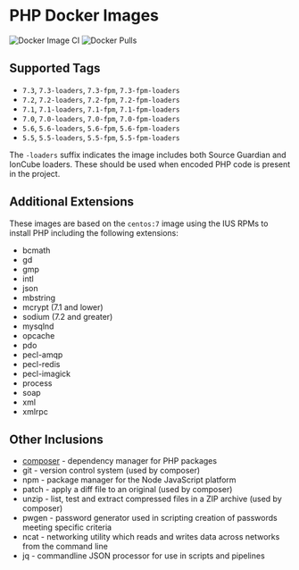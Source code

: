 # PHP Docker Images

![Docker Image CI](https://github.com/davidalger/docker-images-php/workflows/Docker%20Image%20CI/badge.svg)
![Docker Pulls](https://img.shields.io/docker/pulls/davidalger/php.svg?label=Docker%20Pulls)

## Supported Tags

* `7.3`, `7.3-loaders`, `7.3-fpm`, `7.3-fpm-loaders`
* `7.2`, `7.2-loaders`, `7.2-fpm`, `7.2-fpm-loaders`
* `7.1`, `7.1-loaders`, `7.1-fpm`, `7.1-fpm-loaders`
* `7.0`, `7.0-loaders`, `7.0-fpm`, `7.0-fpm-loaders`
* `5.6`, `5.6-loaders`, `5.6-fpm`, `5.6-fpm-loaders`
* `5.5`, `5.5-loaders`, `5.5-fpm`, `5.5-fpm-loaders`

The `-loaders` suffix indicates the image includes both Source Guardian and IonCube loaders. These should be used when encoded PHP code is present in the project.

## Additional Extensions

These images are based on the `centos:7` image using the IUS RPMs to install PHP including the following extensions:

* bcmath
* gd
* gmp
* intl
* json
* mbstring
* mcrypt (7.1 and lower)
* sodium (7.2 and greater)
* mysqlnd
* opcache
* pdo
* pecl-amqp
* pecl-redis
* pecl-imagick
* process
* soap
* xml
* xmlrpc

## Other Inclusions

* [composer](https://hub.docker.com/_/composer) - dependency manager for PHP packages
* git - version control system (used by composer)
* npm - package manager for the Node JavaScript platform
* patch - apply a diff file to an original (used by composer)
* unzip - list, test and extract compressed files in a ZIP archive (used by composer)
* pwgen - password generator used in scripting creation of passwords meeting specific criteria
* ncat - networking utility which reads and writes data across networks from the command line
* jq - commandline JSON processor for use in scripts and pipelines
